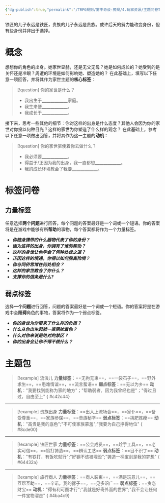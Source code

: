 ```yaml
---
{"dg-publish":true,"permalink":"/TRPG规则/雾中奇谈-房规/4.玩家资源/主题问卷ThemeBook/1.起源主题/1.家世/"}
---
```


铁匠的儿子永远是铁匠，贵族的儿子永远是贵族。或许后天的努力能改变身份，但有些身份并非出于选择。

# 概念
想想你的角色的出身。她家世显赫，还是无父无母？她是如何成长的？她受到的是关怀还是冷眼？周遭的环境是如何影响她、塑造她的？
在此基础上，填写以下任意一项回答，并将其作为家世主题的**核心标签**：
>[!question] 你的家世是什么？
>- 我出生于▁▁▁▁▁▁家庭。
>- 我生来便▁▁▁▁▁▁。
>- 我成长于▁▁▁▁▁▁。

接下来，思考一些其他的细节：你对这样的出身是什么态度？其他人会因为你的家世对你投以何种目光？这样的家世为你塑造了什么样的观念？
在此基础上，参考以下任意一项做出回答，并将其作为这一主题的**动机**：
>[!question] 你的家世驱使着你去做什么？
>- 我必须要▁▁▁▁▁▁。
>- 得益于/正因为我的出身，我一直都想▁▁▁▁▁▁。
>- 我的成长环境教会了我要▁▁▁▁▁▁。

# 标签问卷
## 力量标签
任意选择**两个问题**进行回答，每个问题的答案最好是一个词或一个短语。你的答案将是在游戏中能够有所**帮助**的事物，每个答案都将作为一个力量标签。

- ***你随身携带的什么器物代表了你的身份？***
- ***因为这样的出身，你拥有了谁的帮助？***
- ***这样的身世让你学会了何种处世之道？***
- ***正因这样的境遇，你得以如何脱离险境？***
- ***你与同侪常常在何处相会？***
- ***这样的家世教会了你什么？***
- ***支撑你的信条是什么?***

## 弱点标签
选择**一个问题**进行回答，问题的答案最好是一个词或一个短语。你的答案将是在游戏中会**阻碍**角色的事物，答案将作为一个弱点标签。

- ***你的身世为你带来了什么样的负担？***
- ***什么从你出生起就一直困扰着你？***
- ***什么对你来说是绝对的禁区？***
- ***你的出身会让你不得不做什么？***

# 主题包
>[!example] 流浪儿
>**力量标签**：==无拘无束==，==一袋石子==，==野外求生==，==患难情谊==，==流言蜚语==
>**弱点标签**：==无以为乡==
>**动机**："我要找到能称为家的地方"；"帮助弱者，因为我曾经也是"；"得过且过，自由至上"
{ #c42c44}


---

>[!example] 贵族出身
>**力量标签**：==出入上流场合==，==家仆==，==备受尊重==，==家族参谋==，==贵族秘辛==
>**弱点标签**：==挑肥拣瘦==
>**动机**："高贵是我的底色";"不可使家族蒙羞";"我要为自己挣得地位"
{ #8cde00}


---

>[!example] 铁匠世家
>**力量标签**：==公会成员==，==趁手工具==，==老实可信==，==锻打铸造==，==辨认工艺==
>**弱点标签**：==目不识丁==
>**动机**："有铁打，有饭吃就行";"好钢不该被埋没";"铸造一柄宝剑是我的梦想"
{ #64432a}


---

>[!example] 旅行商人
>**力量标签**：==商人装束==，==满是玩意儿==，==互帮互助==，==辛诺，我的骡子==，==见多识广==
>**弱点标签**：==贪恋财宝==
>**动机**："得有利可图才行";"我就是好奇外面的世界";"我不会让任何一件宝物溜走"
{ #4ba4c9}


